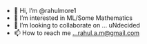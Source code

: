 - 👋 Hi, I’m @rahulmore1
- 👀 I’m interested in ML/Some Mathematics
- 💞️ I’m looking to collaborate on ... uNdecided
- 📫 How to reach me ...rahul.a.m@gmail.com

<!---
rahulmore1/rahulmore1 is a ✨ special ✨ repository because its `README.md` (this file) appears on your GitHub profile.
You can click the Preview link to take a look at your changes.
--->
